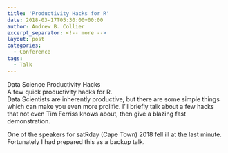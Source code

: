 ```yaml
---
title: 'Productivity Hacks for R'
date: 2018-03-17T05:30:00+00:00
author: Andrew B. Collier
excerpt_separator: <!-- more -->
layout: post
categories:
  - Conference
tags:
  - Talk
---
```


<div class="talk">
	<div class="title">
	Data Science Productivity Hacks
	</div>
	<div class="abstract">
	A few quick productivity hacks for R.
	</div>
	<div class="description">
	Data Scientists are inherently productive, but there are some simple things which can make you even more prolific. I’ll briefly talk about a few hacks that not even Tim Ferriss knows about, then give a blazing fast demonstration.
	</div>
</div>

One of the speakers for satRday (Cape Town) 2018 fell ill at the last minute. Fortunately I had prepared this as a backup talk.